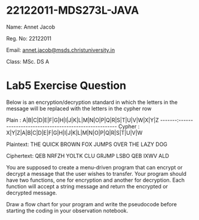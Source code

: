 # 22122011-MDS273L-JAVA

Name: Annet Jacob

Reg. No: 22122011

Email: annet.jacob@msds.christuniversity.in

Class:  MSc. DS A

# Lab5 Exercise Question

Below is an encryption/decryption standard in which the letters in the message will be replaced with the letters in the cypher row

Plain  : A|B|C|D|E|F|G|H|I|J|K|L|M|N|O|P|Q|R|S|T|U|V|W|X|Y|Z
-------:----------------------------------------------------
Cypher : X|Y|Z|A|B|C|D|E|F|G|H|I|J|K|L|M|N|O|P|Q|R|S|T|U|V|W

Plaintext:  THE QUICK BROWN FOX JUMPS OVER THE LAZY DOG

Ciphertext: QEB NRFZH YOLTK CLU GRJMP LSBO QEB IXWV ALD

You are supposed to create a menu-driven program that can encrypt or decrypt a message that the user wishes to transfer.
Your program should have two functions, one for encryption and another for decryption. Each function will accept a string message and return the encrypted or decrypted message.



Draw a flow chart for your program and write the pseudocode before starting the coding in your observation notebook.

